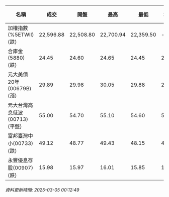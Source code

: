 | 名稱 | 成交 | 開盤 | 最高 | 最低 | 均價 | 成交金額(億) | 昨收 | 漲跌幅 | 漲跌 | 總量 | 昨量 | 振幅 |
| -------- | -------- | -------- | -------- |-------- | -------- | -------- |-------- |-------- |-------- | -------- | -------- |-------- |
|加權指數(%5ETWII) (跌)|22,596.88|22,508.80|22,700.94|22,359.50|-|4,008.50|22,756.25|0.70%|159.37|7,571,125|0|1.50%|
|合庫金(5880) (跌)|24.45|24.60|24.65|24.45|24.51|3.63|24.80|1.41%|0.35|14,799|18,676|0.81%|
|元大美債20年(00679B) (漲)|29.89|29.98|30.05|29.88|29.99|44.97|29.64|0.84%|0.25|149,957|89,966|0.57%|
|元大台灣高息低波(00713) (平盤)|55.00|54.70|55.10|54.60|54.86|8.89|55.00|0.00%|0.00|16,206|17,486|0.91%|
|富邦臺灣中小(00733) (跌)|49.12|48.77|49.43|48.15|48.97|1.50|49.22|0.20%|0.10|3,056|4,432|2.60%|
|永豐優息存股(00907) (跌)|15.98|15.97|16.01|15.85|15.94|0.475|16.02|0.25%|0.04|2,978|1,910|1.00%|
###### 資料更新時間: 2025-03-05 00:12:49